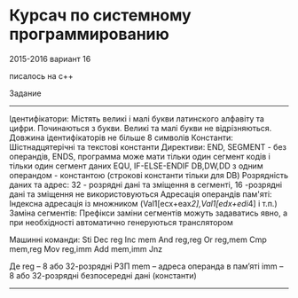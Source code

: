# Курсач по системному программированию
2015-2016
вариант 16

писалось на c++ 

Задание
____________________________________________________________________________________________________________________________________
  Ідентифікатори:
Містять великі і малі букви латинского алфавіту та цифри. Починаються з букви. Великі та малі букви не відрізняються. Довжина ідентифікаторів не більше 8 символів
  Константи: 
Шістнадцятерічні та текстові константи
  Директиви:
END, SEGMENT - без операндів, ENDS, программа може мати тільки один сегмент кодів і тільки один сегмент даних
EQU, IF-ELSE-ENDIF
DB,DW,DD з одним операндом - константою (строкові константи тільки для DB)
  Розрядність даних та адрес:
32 - розрядні дані та зміщення в сегменті, 16 -розрядні дані та зміщення не використовуються
  Адресація операндів пам'яті:
Індексна адресація із множником (Val1[ecx+eax*2],Val1[edx+edi*4] і т.п.)
  Заміна сегментів:
Префікси заміни сегментів можуть задаватись явно, а при необхідності автоматично генеруються транслятором

Машинні команди:
Sti
Dec reg
Inc mem
And reg,reg
Or reg,mem
Cmp mem,reg
Mov reg,imm
Add mem,imm
Jnz
   
Де reg – 8  або 32-розрядні РЗП
mem – адреса операнда в пам’яті
imm – 8  або 32-розрядні безпосередні дані (константи)
____________________________________________________________________________________________________________________________________
